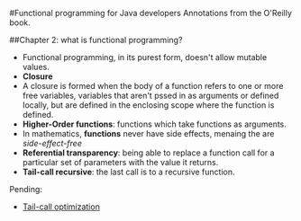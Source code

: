 #Functional programming for Java developers
Annotations from the O'Reilly book.

##Chapter 2: what is functional programming?
* Functional programming, in its purest form, doesn't allow mutable values.
* **Closure**
 * A closure is formed when the body of a function refers to one or more free variables, variables that aren't pssed in as arguments or defined locally, but are defined in the enclosing scope where the function is defined.
* **Higher-Order functions**: functions which take functions as arguments.
* In mathematics, **functions** never have side effects, menaing the are *side-effect-free*
* **Referential transparency**: being able to replace a function call for a particular set of parameters with the value it returns.
* **Tail-call recursive**: the last call is to a recursive function. 

Pending:
* [Tail-call optimization](http://www.programmerinterview.com/index.php/recursion/tail-call-optimization/)